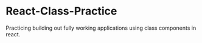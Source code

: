 # React-Class-Practice
Practicing building out fully working applications using class components in react.
